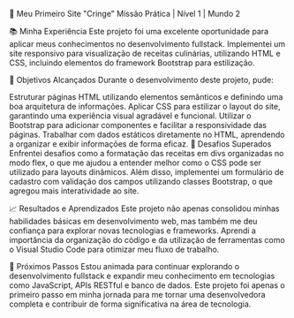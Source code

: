 🍲 Meu Primeiro Site "Cringe"
Missão Prática | Nível 1 | Mundo 2

📚 Minha Experiência
Este projeto foi uma excelente oportunidade para aplicar meus conhecimentos no desenvolvimento fullstack. Implementei um site responsivo para visualização de receitas culinárias, utilizando HTML e CSS, incluindo elementos do framework Bootstrap para estilização.

🎯 Objetivos Alcançados
Durante o desenvolvimento deste projeto, pude:

Estruturar páginas HTML utilizando elementos semânticos e definindo uma boa arquitetura de informações.
Aplicar CSS para estilizar o layout do site, garantindo uma experiência visual agradável e funcional.
Utilizar o Bootstrap para adicionar componentes e facilitar a responsividade das páginas.
Trabalhar com dados estáticos diretamente no HTML, aprendendo a organizar e exibir informações de forma eficaz.
🚀 Desafios Superados
Enfrentei desafios como a formatação das receitas em divs organizadas no modo flex, o que me ajudou a entender melhor como o CSS pode ser utilizado para layouts dinâmicos. Além disso, implementei um formulário de cadastro com validação dos campos utilizando classes Bootstrap, o que agregou mais interatividade ao site.

📈 Resultados e Aprendizados
Este projeto não apenas consolidou minhas habilidades básicas em desenvolvimento web, mas também me deu confiança para explorar novas tecnologias e frameworks. Aprendi a importância da organização do código e da utilização de ferramentas como o Visual Studio Code para otimizar meu fluxo de trabalho.

📝 Próximos Passos
Estou animada para continuar explorando o desenvolvimento fullstack e expandir meu conhecimento em tecnologias como JavaScript, APIs RESTful e banco de dados. Este projeto foi apenas o primeiro passo em minha jornada para me tornar uma desenvolvedora completa e contribuir de forma significativa na área de tecnologia.
